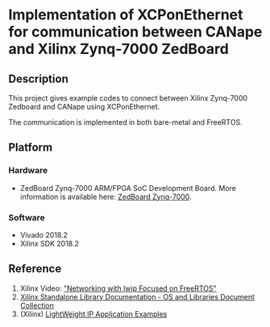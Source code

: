 # Implementation of XCPonEthernet for communication between CANape and Xilinx Zynq-7000 ZedBoard
## Description
This project gives example codes to connect between Xilinx Zynq-7000 Zedboard and CANape using XCPonEthernet.

The communication is implemented in both bare-metal and FreeRTOS.
## Platform
### Hardware
- ZedBoard Zynq-7000 ARM/FPGA SoC Development Board. More information is available here: [ZedBoard Zynq-7000](https://www.xilinx.com/products/boards-and-kits/1-elhabt.html.html). 
### Software
- Vivado 2018.2  
- Xilinx SDK 2018.2  
## Reference
1. Xilinx Video: ["Networking with lwip Focused on FreeRTOS"](http://www.xilinx.com/video/soc/networking-with-lwip-focused-free-rtos.html)
2. [Xilinx Standalone Library Documentation - OS and Libraries Document Collection](https://www.xilinx.com/support/documentation/sw_manuals/xilinx2019_1/oslib_rm.pdf)
3. (Xilinx) [LightWeight IP Application Examples](https://www.xilinx.com/support/documentation/application_notes/xapp1026.pdf)
